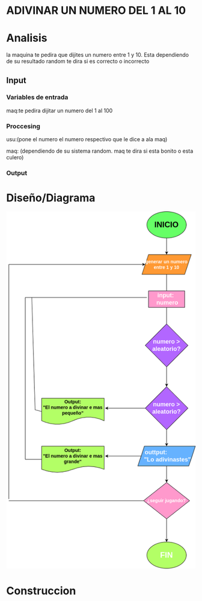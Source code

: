 # ADIVINAR UN NUMERO DEL 1 AL 10

# Analisis

la maquina te pedira que dijites un numero entre 1 y 10. Esta dependiendo de su resultado random te dira si es correcto o incorrecto

## Input

### Variables de entrada

maq:te pedira dijitar un numero del 1 al 100

### Proccesing

usu:(pone el numero el numero respectivo que le dice a ala maq)

maq: (dependiendo de su sistema random. maq te dira si esta bonito o esta culero)


### Output

# Diseño/Diagrama

![digrama de flujo](diagrama.png)

# Construccion
